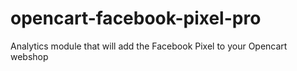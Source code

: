 # opencart-facebook-pixel-pro
Analytics module that will add the Facebook Pixel to your Opencart webshop
